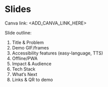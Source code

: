 # Slides
Canva link: <ADD_CANVA_LINK_HERE>

Slide outline:
1) Title & Problem
2) Demo GIF/frames
3) Accessibility features (easy-language, TTS)
4) Offline/PWA
5) Impact & Audience
6) Tech Stack
7) What’s Next
8) Links & QR to demo
